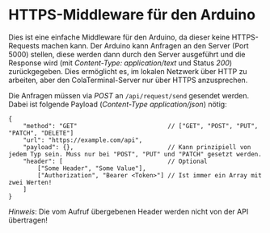 # HTTPS-Middleware für den Arduino
Dies ist eine einfache Middleware für den Arduino, da dieser keine HTTPS-Requests machen kann. 
Der Arduino kann Anfragen an den Server (Port 5000) stellen, diese werden dann durch den Server ausgeführt und die Response wird
(mit _Content-Type: application/text_ und Status _200_) zurückgegeben. Dies ermöglicht es, im lokalen Netzwerk
über HTTP zu arbeiten, aber den ColaTerminal-Server nur über HTTPS anzusprechen.

Die Anfragen müssen via _POST_ an `/api/request/send` gesendet werden. Dabei ist folgende Payload (_Content-Type application/json_) nötig:
```
{
    "method": "GET"                         // ["GET", "POST", "PUT", "PATCH", "DELETE"]
    "url": "https://example.com/api",
    "payload": {},                          // Kann prinzipiell von jedem Typ sein. Muss nur bei "POST", "PUT" und "PATCH" gesetzt werden.
    "header": [                             // Optional
        ["Some Header", "Some Value"],
        ["Authorization", "Bearer <Token>"] // Ist immer ein Array mit zwei Werten!
    ]
}
```
_Hinweis_: Die vom Aufruf übergebenen Header werden nicht von der API übertragen!